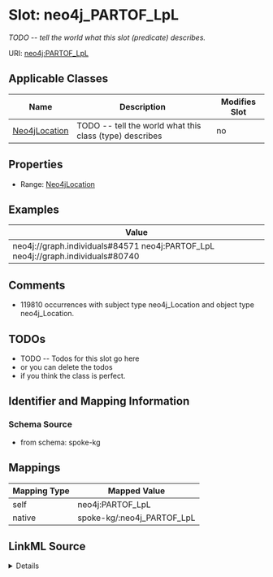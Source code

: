 

# Slot: neo4j_PARTOF_LpL


_TODO -- tell the world what this slot (predicate) describes._





URI: [neo4j:PARTOF_LpL](neo4j://graph.schema#PARTOF_LpL)



<!-- no inheritance hierarchy -->





## Applicable Classes

| Name | Description | Modifies Slot |
| --- | --- | --- |
| [Neo4jLocation](../classes/Neo4jLocation.md) | TODO -- tell the world what this class (type) describes |  no  |







## Properties

* Range: [Neo4jLocation](../classes/Neo4jLocation.md)






## Examples

| Value |
| --- |
| neo4j://graph.individuals#84571 neo4j:PARTOF_LpL neo4j://graph.individuals#80740 |

## Comments

* 119810 occurrences with subject type neo4j_Location and object type neo4j_Location.

## TODOs

* TODO -- Todos for this slot go here
* or you can delete the todos
* if you think the class is perfect.

## Identifier and Mapping Information







### Schema Source


* from schema: spoke-kg




## Mappings

| Mapping Type | Mapped Value |
| ---  | ---  |
| self | neo4j:PARTOF_LpL |
| native | spoke-kg/:neo4j_PARTOF_LpL |




## LinkML Source

<details>
```yaml
name: neo4j_PARTOF_LpL
description: TODO -- tell the world what this slot (predicate) describes.
todos:
- TODO -- Todos for this slot go here
- or you can delete the todos
- if you think the class is perfect.
comments:
- 119810 occurrences with subject type neo4j_Location and object type neo4j_Location.
examples:
- value: neo4j://graph.individuals#84571 neo4j:PARTOF_LpL neo4j://graph.individuals#80740
from_schema: spoke-kg
rank: 1000
slot_uri: neo4j:PARTOF_LpL
alias: neo4j_PARTOF_LpL
domain_of:
- neo4j_Location
range: neo4j_Location

```
</details>